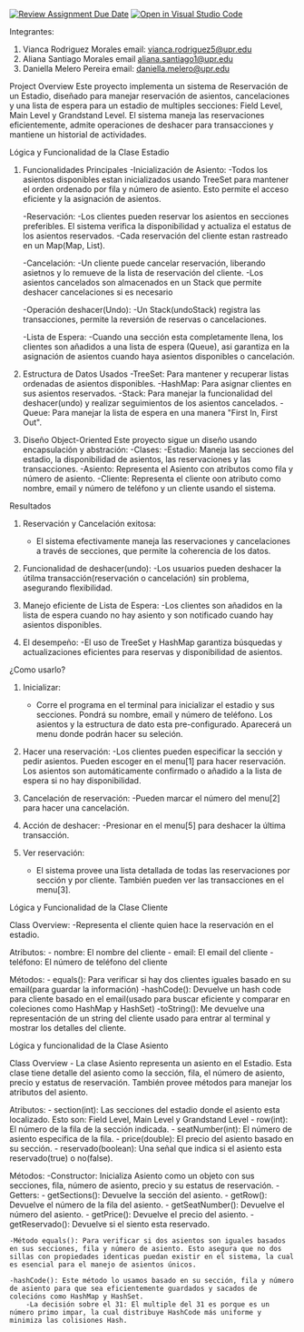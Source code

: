 [![Review Assignment Due Date](https://classroom.github.com/assets/deadline-readme-button-22041afd0340ce965d47ae6ef1cefeee28c7c493a6346c4f15d667ab976d596c.svg)](https://classroom.github.com/a/yejrih7Q)
[![Open in Visual Studio Code](https://classroom.github.com/assets/open-in-vscode-2e0aaae1b6195c2367325f4f02e2d04e9abb55f0b24a779b69b11b9e10269abc.svg)](https://classroom.github.com/online_ide?assignment_repo_id=17016224&assignment_repo_type=AssignmentRepo)

Integrantes:
1. Vianca Rodriguez Morales email: vianca.rodriguez5@upr.edu
2. Aliana Santiago Morales  email aliana.santiago1@upr.edu
3. Daniella Melero Pereira   email: daniella.melero@upr.edu

Project Overview
 Este proyecto implementa un sistema de Reservación de un Estadio, diseñado para manejar reservación de asientos, cancelaciones y una lista de espera para un estadio de multiples secciones: Field Level, Main Level y Grandstand Level. El sistema maneja las reservaciones eficientemente, admite operaciones de deshacer para transacciones y mantiene un historial de actividades. 

Lógica y Funcionalidad de la Clase Estadio

1. Funcionalidades Principales
    -Inicialización de Asiento:
        -Todos los asientos disponibles estan inicializados usando TreeSet para mantener el orden ordenado por fila y número de asiento. Esto permite el acceso eficiente y la asignación de asientos.

    -Reservación:
        -Los clientes pueden reservar los asientos en secciones preferibles. El sistema verifica la disponibilidad y actualiza el estatus de los asientos reservados. 
        -Cada reservación del cliente estan rastreado en un Map(Map<Cliente>, List<Asiento>).

    -Cancelación: 
        -Un cliente puede cancelar reservación, liberando asietnos y lo remueve de la lista de reservación del cliente.
        -Los asientos cancelados son almacenados en un Stack que permite deshacer cancelaciones si es necesario

    -Operación deshacer(Undo):
        -Un Stack(undoStack) registra las transacciones, permite la reversión de reservas o cancelaciones.
    
    -Lista de Espera:
        -Cuando una sección esta completamente llena, los clientes son añadidos a una lista de espera (Queue<Cliente>), asi garantiza en la asignación de asientos cuando haya asientos disponibles o cancelación.

2. Estructura de Datos Usados
    -TreeSet: Para mantener y recuperar listas ordenadas de asientos disponibles.
    -HashMap: Para asignar clientes en sus asientos reservados.
    -Stack: Para manejar la funcionalidad del deshacer(undo) y realizar seguimientos de los asientos cancelados.
    -Queue: Para manejar la lista de espera en una manera "First In, First Out".

3. Diseño Object-Oriented
    Este proyecto sigue un diseño usando encapsulación y abstración:
    -Clases:
        -Estadio: Maneja las secciones del estadio, la disponibilidad de asientos, las reservaciones y las transacciones. 
        -Asiento: Representa el Asiento con atributos como fila y número de asiento. 
        -Cliente: Representa el cliente oon atributo como nombre, email y número de teléfono y un cliente usando el sistema. 

Resultados
1. Reservación y Cancelación exitosa:
    - El sistema efectivamente maneja las reservaciones y cancelaciones a través de secciones, que permite la coherencia de los datos.

2. Funcionalidad de deshacer(undo):
    -Los usuarios pueden deshacer la útilma transacción(reservación o cancelación) sin problema, asegurando flexibilidad. 

3. Manejo eficiente de Lista de Espera:
    -Los clientes son añadidos en la lista de espera cuando no hay asiento y son notificado cuando hay asientos disponibles. 

4. El desempeño:
    -El uso de TreeSet y HashMap garantiza búsquedas y actualizaciones eficientes para reservas y disponibilidad de asientos.

¿Como usarlo?
1. Inicializar:
    - Corre el programa en el terminal para inicializar el estadio y sus secciones. Pondrá su nombre, email y número de teléfono. Los asientos y la estructura de dato esta pre-configurado. Aparecerá un menu donde podrán hacer su seleción. 

2. Hacer una reservación:
    -Los clientes pueden especificar la sección y pedir asientos. Pueden escoger en el menu[1] para hacer reservación. Los asientos son automáticamente confirmado o añadido a la lista de espera si no hay disponibilidad.  

3. Cancelación de reservación:
    -Pueden marcar el número del menu[2] para hacer una cancelación.

4. Acción de deshacer:
    -Presionar en el menu[5] para deshacer la última transacción.

5. Ver reservación: 
    - El sistema provee una lista detallada de todas las reservaciones por sección y por cliente. También pueden ver las transacciones en el menu[3].

Lógica y Funcionalidad de la Clase Cliente

Class Overview: 
    -Representa el cliente quien hace la reservación en el estadio.

Atributos: 
    - nombre: El nombre del cliente
    - email: El email del cliente
    - teléfono: El número de teléfono del cliente

Métodos:
    - equals(): Para verificar si hay dos clientes iguales basado en su email(para guardar la información)
    -hashCode(): Devuelve un hash code para cliente basado en el email(usado para buscar eficiente y comparar en coleciones como HashMap y HashSet)
    -toString(): Me devuelve una representación de un string del cliente usado para entrar al terminal y mostrar los detalles del cliente. 

Lógica y funcionalidad de la Clase Asiento

Class Overview
    - La clase Asiento representa un asiento en el Estadio. Esta clase tiene detalle del asiento como la sección, fila, el número de asiento, precio y estatus de reservación. También provee métodos para manejar los atributos del asiento. 

Atributos:
        - section(int): Las secciones del estadio donde el asiento esta localizado. Esto son: Field Level, Main Level y Grandstand Level
        - row(int): El número de la fila de la sección indicada. 
        - seatNumber(int): El número de asiento especifica de la fila. 
        - price(double): El precio del asiento basado en su sección.
        - reservado(boolean): Una señal que indica si el asiento esta reservado(true) o no(false). 

Métodos:
    -Constructor: Inicializa Asiento como un objeto con sus secciones, fila, número de asiento, precio y su estatus de reservación. 
    -Getters: 
        - getSections(): Devuelve la sección del asiento.
        - getRow(): Devuelve el número de la fila del asiento.
        - getSeatNumber(): Devuelve el número del asiento.
        - getPrice(): Devuelve el precio del asiento.
        - getReservado(): Devuelve si el siento esta reservado. 

    -Método equals(): Para verificar si dos asientos son iguales basados en sus secciones, fila y número de asiento. Esto asegura que no dos sillas con propiedades identicas puedan existir en el sistema, la cual es esencial para el manejo de asientos únicos.
    
    -hashCode(): Este método lo usamos basado en su sección, fila y número de asiento para que sea eficientemente guardados y sacados de colecións como HashMap y HashSet. 
        -La decisión sobre el 31: El multiple del 31 es porque es un número primo impar, la cual distribuye HashCode más uniforme y minimiza las colisiones Hash. 

